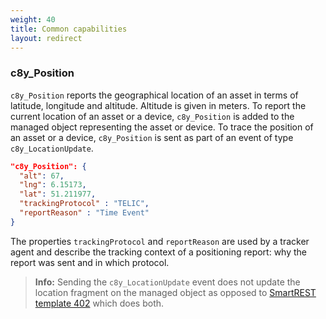 ```yaml
---
weight: 40
title: Common capabilities
layout: redirect
---
```


### c8y\_Position

`c8y_Position` reports the geographical location of an asset in terms of latitude, longitude and altitude. Altitude is given in meters. To report the current location of an asset or a device, `c8y_Position` is added to the managed object representing the asset or device. To trace the position of an asset or a device, `c8y_Position` is sent as part of an event of type `c8y_LocationUpdate`.

```json
"c8y_Position": {
  "alt": 67,
  "lng": 6.15173,
  "lat": 51.211977,
  "trackingProtocol" : "TELIC",
  "reportReason" : "Time Event"
}
```

The properties `trackingProtocol` and `reportReason` are used by a tracker agent and describe the tracking context of a positioning report: why the report was sent and in which protocol.

>**Info:** Sending the `c8y_LocationUpdate` event does not update the location fragment on the managed object as opposed to [SmartREST template 402](/device-sdk/mqtt/#402) which does both.
